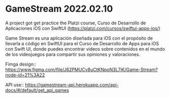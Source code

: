 # GameStream 2022.02.10
A project got get practice the Platzi course, Curso de Desarrollo de Aplicaciones iOS con SwiftUI (https://platzi.com/cursos/swiftui-apps-ios/)

Game Stream es una aplicación diseñada para iOS con el propósito de llevarla a código en SwiftUI para el Curso de Desarrollo de Apps para iOS con Swift UI, donde puedes encontrar videos sobre contenidos en el mundo de los videojuegos para compartir sus opiniones y valoraciones.

Fimga design:: https://www.figma.com/file/J62PMUCv8uCtKNpoN3L7iK/Game-Stream?node-id=21%3A22

API use:: https://gamestream-api.herokuapp.com/api-docs/#/default/get_api_games
